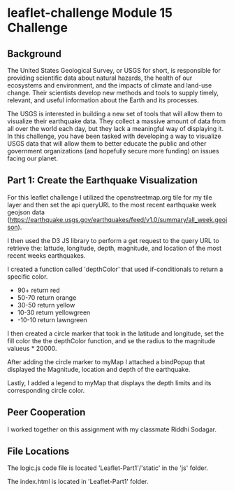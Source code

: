 # leaflet-challenge Module 15 Challenge

## Background
The United States Geological Survey, or USGS for short, is responsible for providing scientific data about natural hazards, the health of our ecosystems and environment, and the impacts of climate and land-use change. Their scientists develop new methods and tools to supply timely, relevant, and useful information about the Earth and its processes.

The USGS is interested in building a new set of tools that will allow them to visualize their earthquake data. They collect a massive amount of data from all over the world each day, but they lack a meaningful way of displaying it. In this challenge, you have been tasked with developing a way to visualize USGS data that will allow them to better educate the public and other government organizations (and hopefully secure more funding) on issues facing our planet.

## Part 1: Create the Earthquake Visualization
For this leaflet challenge I utilized the openstreetmap.org tile for my tile layer and then set the api queryURL to the most recent earthquake week geojson data (https://earthquake.usgs.gov/earthquakes/feed/v1.0/summary/all_week.geojson).

I then used the D3 JS library to perform a get request to the query URL to retrieve the: lattude, longitude, depth, magnitude, and location of the most recent weeks earthquakes.

I created a function called 'depthColor' that used if-conditionals to return a specific color. 
- 90+ return red
- 50-70 return orange
- 30-50 return yellow
- 10-30 return yellowgreen
- -10-10 return lawngreen

I then created a circle marker that took in the latitude and longitude, set the fill color the the depthColor function, and se the radius to the magnitude valueus * 20000.

After adding the circle marker to myMap I attached a bindPopup that displayed the Magnitude, location and depth of the earthquake.

Lastly, I added a legend to myMap that displays the depth limits and its corresponding circle color.

## Peer Cooperation
I worked together on this assignment with my classmate Riddhi Sodagar.

## File Locations
The logic.js code file is located 'Leaflet-Part1'/'static' in the 'js' folder.

The index.html is located in 'Leaflet-Part1' folder.
